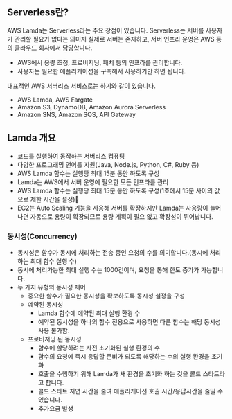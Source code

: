 
## Serverless란?

AWS Lamda는 Serverless라는 주요 장점이 있습니다. Serverless는 서버를 사용자가 관리할 필요가 없다는 의미지 실제로 서버는 존재하고, 서버 인프라 운영은 AWS 등의 클라우드 회사에서 담당합니다.

- AWS에서 용량 조정, 프로비저닝, 패치 등의 인프라를 관리합니다.
- 사용자는 필요한 애플리케이션을 구축해서 사용하기만 하면 됩니다.


대표적인 AWS 서버리스 서비스로는 하기와 같이 있습니다.

- AWS Lamda, AWS Fargate
- Amazon S3, DynamoDB, Amazon Aurora Serverless
- Amazon SNS, Amazon SQS, API Gateway


## Lamda 개요

- 코드를 실행하여 동작하는 서버리스 컴퓨팅
- 다양한 프로그래밍 언어를 지원(Java, Node.js, Python, C#, Ruby 등)
- AWS Lamda 함수는 실행당 최대 15분 동안 하도록 구성
- Lamda는 AWS에서 서버 운영에 필요한 모든 인프라를 관리
- AWS Lamda 함수는 실행당 최대 15분 동안 하도록 구성(1초에서 15분 사이의 값으로 제한 시간을 설정)
- EC2는 Auto Scaling 기능을 사용해 서버를 확장하지만 Lamda는 사용량이 늘어나면 자동으로 용량이 확장되므로 용량 계획이 필요 없고 확장성이 뛰어납니다.


### 동시성(Concurrency)
- 동시성은 함수가 동시에 처리하는 전송 중인 요청의 수를 의미합니다.(동시에 처리하는 최대 함수 실행 수)
- 동시에 처리가능한 최대 실행 수는 1000건이며, 요청을 통해 한도 증가가 가능합니다.
- 두 가지 유형의 동시성 제어
	- 중요한 함수가 필요한 동시성을 확보하도록 동시성 설정을 구성
	- 예약된 동시성
		- Lamda 함수에 예약된 최대 실행 환경 수 
		- 예약된 동시성을 하나의 함수 전용으로 사용하면 다른 함수는 해당 동시성 사용 불가함.
	- 프로비저닝 된 동시성
		- 함수에 할당하려는 사전 초기화된 실행 환경의 수
		- 함수의 요청에 즉시 응답할 준비가 되도록 해당하는 수의 실행 환경을 초기화
		- 호출을 수행하기 위해 Lamda가 새 환경을 초기화 하는 것을 콜드 스타트라고 합니다.
		- 콜드 스타트 지연 시간을 줄여 애플리케이션 호출 시간/응답시간을 줄일 수 있습니다.
		- 추가요금 발생